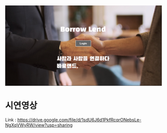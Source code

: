 <img src="./src/images/main.png" alt="main"></img>

# 시연영상

Link : https://drive.google.com/file/d/1sdU6J6d1PkfRcqrONebsLe-NgXqVWyRW/view?usp=sharing
